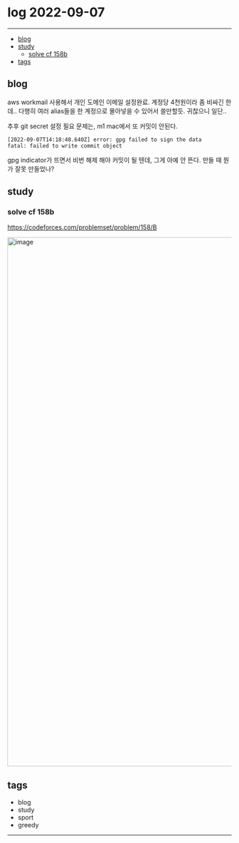 # log 2022-09-07

--------------------------

- [blog](#blog)
- [study](#study)
  - [solve cf 158b](#solve-cf-158b)
- [tags](#tags)

## blog

aws workmail 사용해서 개인 도메인 이메일 설정완료.
계정당 4천원이라 좀 비싸긴 한데.. 다행히 여러 alias들을 한 계정으로 몰아넣을 수 있어서 쓸만할듯.
귀찮으니 일단..


추후 git secret 설정 필요
문제는, m1 mac에서 또 커밋이 안된다.

```
[2022-09-07T14:18:48.640Z] error: gpg failed to sign the data
fatal: failed to write commit object
```

gpg indicator가 뜨면서 비번 해제 해야 커밋이 될 텐데, 그게 아예 안 뜬다.
만들 때 뭔가 잘못 만들었나?



## study

### solve cf 158b

https://codeforces.com/problemset/problem/158/B

<img width="1188" alt="image" src="https://user-images.githubusercontent.com/8192081/188900627-c27bf579-d89a-4d8b-8367-5dfee3cb8981.png">


## tags
- blog
- study
- sport
- greedy

--------------------------


